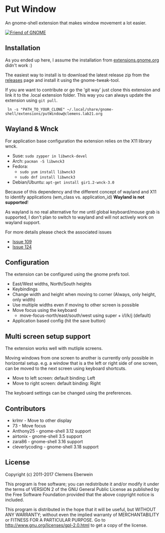 Put Window
==========


An gnome-shell extension that makes window movement a lot easier.

[![Friend of GNOME](http://www-old.gnome.org/friends/banners/friends-of-gnome.png)](http://www.gnome.org/friends/ "Friend of GNOME")

Installation
--------

As you ended up here, I assume the installation from [extensions.gnome.org](https://extensions.gnome.org/extension/39/put-windows/) didn't work :)

The easiest way to install is to download the latest release zip from the [releases](https://github.com/negesti/gnome-shell-extensions-negesti/releases) page and install it using the gnome-tweak-tool.


If you are want to contribute or go the 'git way' just clone this extension and link it to the .local extension folder. This way you can always update the extension using `git pull`.

     ln -s "PATH_TO_YOUR_CLONE" ~/.local/share/gnome-shell/extensions/putWindow@clemens.lab21.org


Wayland & Wnck
-----
For application base configuration the extension relies on the X11 library wnck. 

* Suse: `sudo zypper in libwnck-devel`
* Arch: `pacman -S libwnck3`
* Fedora: 
    * `sudo yum install libwnck3` 
    * `sudo dnf install libwnck3` 
* Debian/Ubuntu: `apt-get install gir1.2-wnck-3.0`

Because of this dependency and the different concept of wayland and X11 to identify applications (wm_class vs. application_id) **Wayland is not supported**!

As wayland is no real alternative for me until global keyboard/mouse grab is supported, I don't plan to switch to wayland and will not actively work on wayland support. 

For more details please check the associated issues
* [Issue 109](https://github.com/negesti/gnome-shell-extensions-negesti/issues/109)
* [Issue 124](https://github.com/negesti/gnome-shell-extensions-negesti/issues/124)



Configuration
-------------

The extension can be configured using the gnome prefs tool.
* East/West widths, North/South heights  
* Keybindings
* Change width and height when moving to corner (Always, only height, only width)
* Use multiple widths even if moving to other screen is possible
* Move focus using the keyboard
   * move-focus-north/east/south/west using super + i/l/k/j (default)
* Application based config (hit the save button)


Multi screen setup support
-------

The extension works well with mutliple screens.

Moving windows from one screen to another is currently only possible in horizontal setup. e.g. a window that is a the left or right side of one screen, can be moved to the next screen using keyboard shortcuts.

 * Move to left screen: default binding: <Super> <Shift> Left 
 * Move to right screen: default binding: <Super> <Shift> Right

The keyboard settings can be changed using the preferences.

Contributors
-------------
 * krlmr - Move to other display
 * 73 - Move focus 
 * Anthony25 - gnome-shell 3.12 support
 * airtonix - gnome-shell 3.5 support
 * zara86 - gnome-shell 3.16 support
 * cleverlycoding - gnome-shell 3.18 support

License
--------

Copyright (c) 2011-2017 Clemens Eberwein

This program is free software; you can redistribute it and/or
modify it under the terms of VERSION 2 of the GNU General Public
License as published by the Free Software Foundation provided
that the above copyright notice is included.

This program is distributed in the hope that it will be useful,
but WITHOUT ANY WARRANTY; without even the implied warranty of
MERCHANTABILITY or FITNESS FOR A PARTICULAR PURPOSE.
Go to http://www.gnu.org/licenses/gpl-2.0.html to get a copy
of the license.

